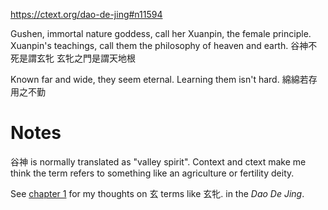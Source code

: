 https://ctext.org/dao-de-jing#n11594

Gushen, immortal nature goddess,
call her Xuanpin, the female principle.
Xuanpin's teachings,
call them the philosophy of heaven and earth.
谷神不死是謂玄牝
玄牝之門是謂天地根

Known far and wide, they seem eternal.
Learning them isn't hard.
綿綿若存
用之不勤

# Notes

谷神 is normally translated
as "valley spirit".
Context and ctext
make me think
the term refers to
something like
an agriculture or fertility deity.

See [chapter 1](/studies/1)
for my thoughts on
玄 terms like 玄牝.
in the _Dao De Jing_.
